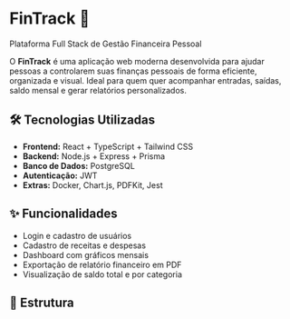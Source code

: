# FinTrack 💸

Plataforma Full Stack de Gestão Financeira Pessoal

O **FinTrack** é uma aplicação web moderna desenvolvida para ajudar pessoas a controlarem suas finanças pessoais de forma eficiente, organizada e visual. Ideal para quem quer acompanhar entradas, saídas, saldo mensal e gerar relatórios personalizados.

## 🛠️ Tecnologias Utilizadas

- **Frontend:** React + TypeScript + Tailwind CSS
- **Backend:** Node.js + Express + Prisma
- **Banco de Dados:** PostgreSQL
- **Autenticação:** JWT
- **Extras:** Docker, Chart.js, PDFKit, Jest

## ✨ Funcionalidades

- Login e cadastro de usuários
- Cadastro de receitas e despesas
- Dashboard com gráficos mensais
- Exportação de relatório financeiro em PDF
- Visualização de saldo total e por categoria

## 📁 Estrutura

